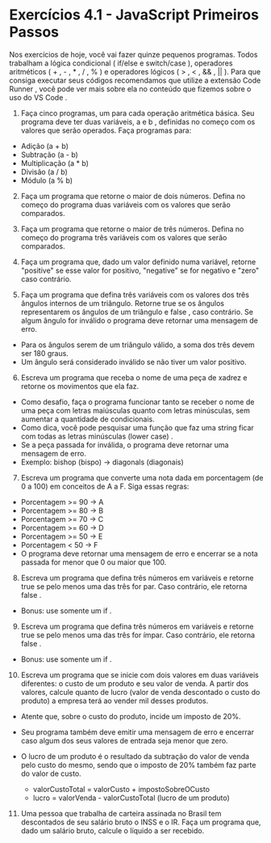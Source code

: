 # Exercícios 4.1 - JavaScript Primeiros Passos

Nos exercícios de hoje, você vai fazer quinze pequenos programas. Todos trabalham a lógica condicional ( if/else e switch/case ), operadores aritméticos ( + , - , * , / , % ) e operadores lógicos ( > , < , && , || ). Para que consiga executar seus códigos recomendamos que utilize a extensão Code Runner , você pode ver mais sobre ela no conteúdo que fizemos sobre o uso do VS Code .

1. Faça cinco programas, um para cada operação aritmética básica. Seu programa deve ter duas variáveis, a e b , definidas no começo com os valores que serão operados. Faça programas para:

* Adição (a + b)
* Subtração (a - b)
* Multiplicação (a * b)
* Divisão (a / b)
* Módulo (a % b)

2. Faça um programa que retorne o maior de dois números. Defina no começo do programa duas variáveis com os valores que serão comparados.
  
3. Faça um programa que retorne o maior de três números. Defina no começo do programa três variáveis com os valores que serão comparados.
   
4. Faça um programa que, dado um valor definido numa variável, retorne "positive" se esse valor for positivo, "negative" se for negativo e "zero" caso contrário.
   
5. Faça um programa que defina três variáveis com os valores dos três ângulos internos de um triângulo. Retorne true se os ângulos representarem os ângulos de um triângulo e false , caso contrário. Se algum ângulo for inválido o programa deve retornar uma mensagem de erro.

* Para os ângulos serem de um triângulo válido, a soma dos três devem ser 180 graus.
* Um ângulo será considerado inválido se não tiver um valor positivo.

6. Escreva um programa que receba o nome de uma peça de xadrez e retorne os movimentos que ela faz.

* Como desafio, faça o programa funcionar tanto se receber o nome de uma peça com letras maiúsculas quanto com letras minúsculas, sem aumentar a quantidade de condicionais.
* Como dica, você pode pesquisar uma função que faz uma string ficar com todas as letras minúsculas (lower case) .
* Se a peça passada for inválida, o programa deve retornar uma mensagem de erro.
* Exemplo: bishop (bispo) -> diagonals (diagonais)

7. Escreva um programa que converte uma nota dada em porcentagem (de 0 a 100) em conceitos de A a F. Siga essas regras:

* Porcentagem >= 90 -> A
* Porcentagem >= 80 -> B
* Porcentagem >= 70 -> C
* Porcentagem >= 60 -> D
* Porcentagem >= 50 -> E
* Porcentagem < 50 -> F
* O programa deve retornar uma mensagem de erro e encerrar se a nota passada for menor que 0 ou maior que 100.

8. Escreva um programa que defina três números em variáveis e retorne true se pelo menos uma das três for par. Caso contrário, ele retorna false .
 
* Bonus: use somente um if .

9. Escreva um programa que defina três números em variáveis e retorne true se pelo menos uma das três for ímpar. Caso contrário, ele retorna false .

* Bonus: use somente um if .

10. Escreva um programa que se inicie com dois valores em duas variáveis diferentes: o custo de um produto e seu valor de venda. A partir dos valores, calcule quanto de lucro (valor de venda descontado o custo do produto) a empresa terá ao vender mil desses produtos.
 
* Atente que, sobre o custo do produto, incide um imposto de 20%.

* Seu programa também deve emitir uma mensagem de erro e encerrar caso algum dos seus valores de entrada seja menor que zero.

* O lucro de um produto é o resultado da subtração do valor de venda pelo custo do mesmo, sendo que o imposto de 20% também faz parte do valor de custo.

  * valorCustoTotal = valorCusto + impostoSobreOCusto
  * lucro = valorVenda - valorCustoTotal (lucro de um produto)

11. Uma pessoa que trabalha de carteira assinada no Brasil tem descontados de seu salário bruto o INSS e o IR. Faça um programa que, dado um salário bruto, calcule o líquido a ser recebido.